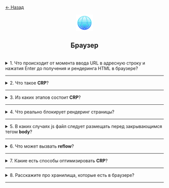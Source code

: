 <a href="./README.md">← Назад</a>

<div align="center">
  <img src="../../assets/icons/icons-for-titles/browser.png">
  <h2>Браузер</h2>
</div>
<br />

<details>
<summary><span>1. Что происходит от момента ввода URL в адресную строку и нажатия Enter до получения и рендеринга HTML в браузере?</span></summary>
<br />

### **1. Ввод URL и разбор**

- Пользователь вводит URL, например `https://example.com`.
- Браузер анализирует URL и определяет:
  - Протокол (`https`)
  - Доменное имя (`example.com`)
  - Путь, параметры, якорь (если есть)

---

### **2. Проверка кэша**

Браузер перед запросом проверяет локальные источники:

- **DNS-кэш** (если IP-адрес уже запрашивался ранее)
- **Кэш HTTP** (если страница была загружена и сохранена)
- **Service Worker** (если настроен, может обработать запрос)

Если IP-адрес найден в кэше, этап DNS-резолвинга пропускается.

---

### **3. DNS-резолвинг и поиск IP-адреса**

Если в кэше нет IP, браузер делает DNS-запрос. Запрос проходит несколько этапов, двигаясь по цепочке серверов:

1. **Локальный DNS** (провайдер интернета) проверяет наличие записи.
2. Если записи нет, запрос передаётся на **корневые DNS-серверы**.
3. Корневой сервер направляет запрос на **сервер доменной зоны** (например, `.com`).
4. Сервер доменной зоны направляет к **авторитетному DNS-серверу сайта** (например, DNS `example.com`).
5. Авторитетный сервер возвращает **IP-адрес** соответствующего домена.

В результате `example.com` → `93.184.216.34`.

---

### **4. Установка TCP-соединения**

Браузер устанавливает соединение с полученным IP через **TCP**:

- Открывается соединение на порт **80 (HTTP) или 443 (HTTPS)**.
- Используется **трёхстороннее рукопожатие** (three-way handshake). Этот процесс состоит из трёх шагов:

  - Браузер (клиент) отправляет **SYN-пакет** на сервер, запрашивая установление соединения.
  - Сервер принимает SYN-запрос и отвечает **SYN-ACK-пакетом**, подтверждая готовность к соединению.
  - Клиент получает SYN-ACK и отправляет **ACK-пакет**, подтверждая установление соединения.

---

### **5. TLS-рукопожатие (для HTTPS)**

Для защищённого соединения браузер и сервер:

- Обмениваются сертификатами.
- Устанавливают общий **ключ шифрования** (SSL/TLS).

---

### **6. Отправка HTTP-запроса**

Браузер отправляет **HTTP-запрос**:

```
GET / HTTP/1.1
Host: example.com
User-Agent: Chrome/...
Accept: text/html
```

---

### **7. Сервер получает и обрабатывает запрос**

- Сервер принимает запрос и формирует **HTTP-ответ**:
  - Если сайт динамический, может использовать backend (Node.js, PHP, Python и др.).
  - Если страница статическая, отдаёт HTML-файл.

---

### **8. Ответ сервера**

Сервер отправляет **HTTP-ответ**:

```
HTTP/1.1 200 OK
Content-Type: text/html
Content-Length: ...
```

</details>

---

<details>
<summary><span>2. Что такое <b>CRP</b>?</span></summary>
<br />

**Critical Rendering Path (CRP)** — это последовательность шагов, которые браузер выполняет, чтобы преобразовать HTML, CSS и JavaScript в полноценную веб-страницу, отображаемую на экране

</details>

---

<details>
<summary><span>3. Из каких этапов состоит <b>CRP</b>?</span></summary>
<br />

1. **Парсинг HTML** – браузер загружает HTML и строит DOM-дерево

2. **Обработка CSS** – загружается CSS и формируется CSSOM (модель стилей)

3. **Построение Render Tree** – объединяются DOM и CSSOM, формируя структуру элементов для рендеринга

4. **Этап Layout (вычисление расположения)** – браузер рассчитывает размеры и позиции элементов на странице

5. **Этап Painting (отрисовка)** – пиксели переводятся в визуальное представление, отрисовывая контент

6. **Этап Compositing (сборка слоев)** – финальный этап, где элементы объединяются в единое изображение и отображаются на экране

</details>

---

<details>
<summary><span>4. Что реально блокирует рендеринг страницы?</span></summary>
<br />

1. **CSS-файлы** – внешние таблицы стилей блокируют рендеринг до их полной загрузки и обработки браузером, так как влияют на внешний вид страницы.

2. **Синхронный JavaScript (`<script>` без `defer` или `async`)** – приостанавливает парсинг HTML, задерживая построение DOM и начало рендеринга.

3. **Web Fonts (шрифты)** – если используется `font-display: auto` или `block`, браузер может скрыть текст (FOIT), дожидаясь загрузки шрифта.

4. **`@import` в CSS** – особенно при вложенном импорте, замедляет загрузку и обработку стилей, блокируя рендеринг.

</details>

---

<details>
<summary><span>5. В каких случаях js файл следует размещать перед закрывающимся тегом <b>body</b>?</span></summary>
<br />

1. **Когда скрипт зависит от HTML-элементов** – если JavaScript работает с DOM (`document.getElementById`, `querySelector`), важно, чтобы элементы уже были загружены и доступны для изменений.

2. **Когда JavaScript взаимодействует со стилями** – если скрипт изменяет CSS или зависит от `getComputedStyle()`, важно, чтобы браузер сначала сформировал CSSOM и применил стили.

Размещение перед `</body>` также позволяет избежать блокировки рендеринга.

</details>

---

<details>
<summary><span>6. Что может вызвать <b>reflow</b>?</span></summary>
<br />

1. **Изменение размеров элемента** – установка или изменение `width`, `height`, `padding`, `margin`, `border`, `box-sizing` и других параметров, влияющих на геометрию.

2. **Добавление или удаление элементов в DOM** – любое изменение DOM-структуры (добавление, удаление, перемещение узлов) может повлиять на layout.

3. **Изменение стилей, влияющих на layout** – например, `display`, `position`, `float`, `font-size`, `line-height`.

4. **Вычисление размеров через JavaScript** – вызовы `getBoundingClientRect()`, `offsetWidth`, `scrollHeight` и др. могут вызвать принудительный reflow, если перед этим DOM был изменён.

5. **Изменение шрифтов** – загрузка нового шрифта (`@font-face`) или смена `font-family` может изменить размеры текста и вызвать перерасчёт.

6. **Изменение layout-свойств во время анимации** – свойства вроде `top`, `left`, `width`, `height` (особенно без GPU-оптимизации) вызывают reflow.

7. **Редактируемые области (`contenteditable`)** – изменение текста или вставка контента внутри может вызывать reflow во время взаимодействия пользователя.

8. **Сложные структуры (например, таблицы)** – таблицы с взаимозависимыми размерами ячеек чаще вызывают reflow и требуют больше вычислений.

</details>

---

<details>
<summary><span>7. Какие есть способы оптимизировать <b>CRP</b>?</span></summary>
<br />

1. **Сокращение количества критических ресурсов**  
   — удаление неиспользуемых CSS и JS  
   — откладывание загрузки некритичных ресурсов (ленивая загрузка)

2. **Минимизация блокирующих рендеринг ресурсов**  
   — использование атрибутов `async` и `defer` для скриптов  
   — вынос критичных стилей в `<style>` (critical CSS), остальное — отложенно

3. **Минимизация размеров критических ресурсов**  
   — минификация CSS, JS, HTML  
   — сжатие через Gzip или Brotli

4. **Оптимизация количества HTTP-запросов**  
   — объединение файлов (bundling)  
   — инлайнинг критических стилей и скриптов

5. **Оптимизация порядка загрузки ресурсов**  
   — приоритетная загрузка ресурсов, необходимых для первого экрана  
   — отложенная загрузка неважного контента (`lazy loading`)

6. **Использование `<preload>`, `<prefetch>`, `<preconnect>`**  
   — `preload` — ранняя загрузка критических ресурсов  
   — `prefetch` — предварительная загрузка ресурсов, которые понадобятся позже  
   — `preconnect` — предварительное соединение с внешними доменами (например, шрифты, аналитика)

7. **Использование CDN (Content Delivery Network)**  
   — ускорение загрузки за счёт доставки ресурсов с ближайших серверов

</details>

---

<details>
<summary><span>8. Расскажите про хранилища, которые есть в браузере?</span></summary>
<br />

| Хранилище          | Объём данных                             | Срок хранения                                                          | Доступность                                    | Особенности                                                                 |
| ------------------ | ---------------------------------------- | ---------------------------------------------------------------------- | ---------------------------------------------- | --------------------------------------------------------------------------- |
| **Cookies**        | ~4 KB на cookie                          | Устанавливается сервером или JavaScript, может быть ограничен временем | Отправляются на сервер при каждом HTTP-запросе | Используются для аутентификации, хранения пользовательских настроек         |
| **LocalStorage**   | До 5–10 MB                               | Пока пользователь вручную не удалит                                    | Только внутри текущего домена                  | Хранение данных между сессиями, синхронный API                              |
| **SessionStorage** | До 5–10 MB                               | До закрытия вкладки браузера                                           | Только в рамках одной вкладки                  | Для временного хранения данных, уникальных для вкладки                      |
| **IndexedDB**      | Ограничено только дисковым пространством | Долговременное хранение                                                | Только в браузере                              | Асинхронное хранилище для структурированных данных, поддерживает транзакции |
| **Cache Storage**  | Зависит от браузера и политики           | Долговременное хранение                                                | Только в браузере                              | Используется в Service Worker для кэширования ресурсов (например, в PWA)    |

</details>

---

<!--
<details>
<summary><span></span></summary>
<br />

</details>

--- -->

<!--
браузерные апи
Какие могут быть кейсы использования session storage (хранение токена через замыкание)
Ошибка корсов
 -->
